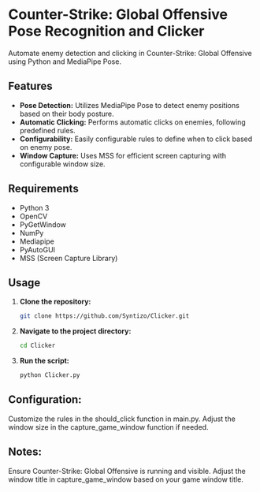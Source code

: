 # Counter-Strike: Global Offensive Pose Recognition and Clicker

Automate enemy detection and clicking in Counter-Strike: Global Offensive using Python and MediaPipe Pose.

## Features

- **Pose Detection:** Utilizes MediaPipe Pose to detect enemy positions based on their body posture.
- **Automatic Clicking:** Performs automatic clicks on enemies, following predefined rules.
- **Configurability:** Easily configurable rules to define when to click based on enemy pose.
- **Window Capture:** Uses MSS for efficient screen capturing with configurable window size.

## Requirements

- Python 3
- OpenCV
- PyGetWindow
- NumPy
- Mediapipe
- PyAutoGUI
- MSS (Screen Capture Library)

## Usage

1. **Clone the repository:**
   ```bash
   git clone https://github.com/Syntizo/Clicker.git


2. **Navigate to the project directory:**
   ```bash
   cd Clicker


4. **Run the script:**
   ```bash
   python Clicker.py


## Configuration:
Customize the rules in the should_click function in main.py. Adjust the window size in the capture_game_window function if needed.

## Notes:
Ensure Counter-Strike: Global Offensive is running and visible. Adjust the window title in capture_game_window based on your game window title.




